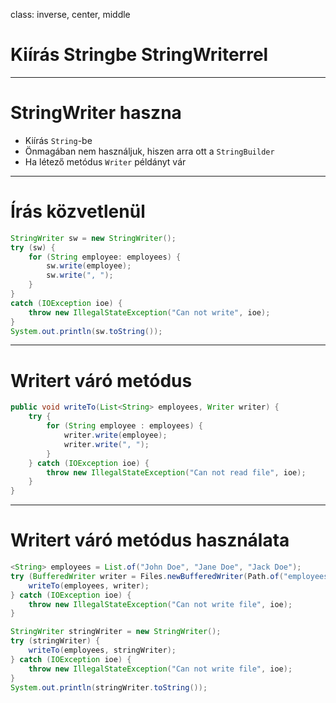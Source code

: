 class: inverse, center, middle

# Kiírás Stringbe StringWriterrel

---

# StringWriter haszna

* Kiírás `String`-be
* Önmagában nem használjuk, hiszen arra ott a `StringBuilder`
* Ha létező metódus `Writer` példányt vár

---

# Írás közvetlenül

```java
StringWriter sw = new StringWriter();
try (sw) {
    for (String employee: employees) {
        sw.write(employee);
        sw.write(", ");
    }
}
catch (IOException ioe) {
    throw new IllegalStateException("Can not write", ioe);
}
System.out.println(sw.toString());
```

---

# Writert váró metódus

```java
public void writeTo(List<String> employees, Writer writer) {
    try {
        for (String employee : employees) {
            writer.write(employee);
            writer.write(", ");
        }
    } catch (IOException ioe) {
        throw new IllegalStateException("Can not read file", ioe);
    }
}
```

---

# Writert váró metódus használata

```java
<String> employees = List.of("John Doe", "Jane Doe", "Jack Doe");
try (BufferedWriter writer = Files.newBufferedWriter(Path.of("employees.txt"))) {
    writeTo(employees, writer);
} catch (IOException ioe) {
    throw new IllegalStateException("Can not write file", ioe);
}

StringWriter stringWriter = new StringWriter();
try (stringWriter) {
    writeTo(employees, stringWriter);
} catch (IOException ioe) {
    throw new IllegalStateException("Can not write file", ioe);
}
System.out.println(stringWriter.toString());
```
